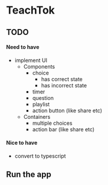 # TeachTok

## TODO 

#### Need to have
- implement UI 
  - Components
    - choice
      - has correct state
      - has incorrect state
    - timer
    - question
    - playlist
    - action button (like share etc)
  - Containers
    - multiple choices
    - action bar (like share etc)

#### Nice to have
- convert to typescript

## Run the app
